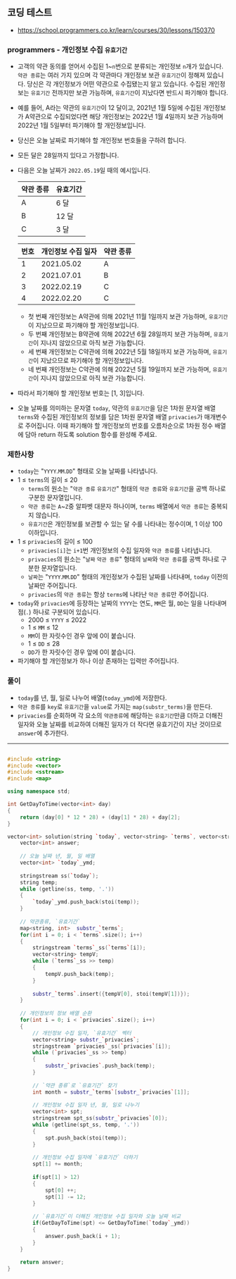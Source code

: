 ## 코딩 테스트
- https://school.programmers.co.kr/learn/courses/30/lessons/150370

### programmers - 개인정보 수집 `유효기간`

- 고객의 약관 동의를 얻어서 수집된 1~`n`번으로 분류되는 개인정보 `n`개가 있습니다. `약관 종류`는 여러 가지 있으며 각 약관마다 개인정보 보관 `유효기간`이 정해져 있습니다. 당신은 각 개인정보가 어떤 약관으로 수집됐는지 알고 있습니다. 수집된 개인정보는 `유효기간` 전까지만 보관 가능하며, `유효기간`이 지났다면 반드시 파기해야 합니다.

- 예를 들어, A라는 약관의 `유효기간`이 12 달이고, 2021년 1월 5일에 수집된 개인정보가 A약관으로 수집되었다면 해당 개인정보는 2022년 1월 4일까지 보관 가능하며 2022년 1월 5일부터 파기해야 할 개인정보입니다.
- 당신은 오늘 날짜로 파기해야 할 개인정보 번호들을 구하려 합니다.

- 모든 달은 28일까지 있다고 가정합니다.

- 다음은 오늘 날짜가 `2022.05.19`일 때의 예시입니다.

  |약관 종류|유효기간|
  |-|-|
  |A|6 달|
  |B|12 달|
  |C|3 달|
  
  |번호|개인정보 수집 일자|약관 종류|
  |-|-|-|
  |1|2021.05.02|A|
  |2|2021.07.01|B|
  |3|2022.02.19|C|
  |4|2022.02.20|C|

  - 첫 번째 개인정보는 A약관에 의해 2021년 11월 1일까지 보관 가능하며, `유효기간`이 지났으므로 파기해야 할 개인정보입니다.
  - 두 번째 개인정보는 B약관에 의해 2022년 6월 28일까지 보관 가능하며, `유효기간`이 지나지 않았으므로 아직 보관 가능합니다.
  - 세 번째 개인정보는 C약관에 의해 2022년 5월 18일까지 보관 가능하며, `유효기간`이 지났으므로 파기해야 할 개인정보입니다.
  - 네 번째 개인정보는 C약관에 의해 2022년 5월 19일까지 보관 가능하며, `유효기간`이 지나지 않았으므로 아직 보관 가능합니다.

- 따라서 파기해야 할 개인정보 번호는 [1, 3]입니다.

- 오늘 날짜를 의미하는 문자열 `today`, 약관의 `유효기간`을 담은 1차원 문자열 배열 `terms`와 수집된 개인정보의 정보를 담은 1차원 문자열 배열 `privacies`가 매개변수로 주어집니다. 이때 파기해야 할 개인정보의 번호를 오름차순으로 1차원 정수 배열에 담아 return 하도록 solution 함수를 완성해 주세요.


### 제한사항
- `today`는 "`YYYY`.`MM`.`DD`" 형태로 오늘 날짜를 나타냅니다.
- 1 ≤ `terms`의 길이 ≤ 20
  - `terms`의 원소는 "`약관 종류` `유효기간`" 형태의 `약관 종류`와 `유효기간`을 공백 하나로 구분한 문자열입니다.
  - `약관 종류`는 `A`~`Z`중 알파벳 대문자 하나이며, `terms` 배열에서 `약관 종류`는 중복되지 않습니다.
  - `유효기간`은 개인정보를 보관할 수 있는 달 수를 나타내는 정수이며, 1 이상 100 이하입니다.
- 1 ≤ `privacies`의 길이 ≤ 100
  - `privacies[i]`는 `i+1`번 개인정보의 수집 일자와 `약관 종류`를 나타냅니다.
  - `privacies`의 원소는 "`날짜` `약관 종류`" 형태의 `날짜`와 `약관 종류`를 공백 하나로 구분한 문자열입니다.
  - `날짜`는 "`YYYY`.`MM`.`DD`" 형태의 개인정보가 수집된 날짜를 나타내며, `today` 이전의 날짜만 주어집니다.
  - `privacies`의 `약관 종류`는 항상 `terms`에 나타난 `약관 종류`만 주어집니다.
- `today`와 `privacies`에 등장하는 날짜의 `YYYY`는 연도, `MM`은 월, `DD`는 일을 나타내며 점(`.`) 하나로 구분되어 있습니다.
  - 2000 ≤ `YYYY` ≤ 2022
  - 1 ≤ `MM` ≤ 12
  - `MM`이 한 자릿수인 경우 앞에 0이 붙습니다.
  - 1 ≤ `DD` ≤ 28
  - `DD`가 한 자릿수인 경우 앞에 0이 붙습니다.
- 파기해야 할 개인정보가 하나 이상 존재하는 입력만 주어집니다.

### 풀이
- `today`를 년, 월, 일로 나누어 배열(`today_ymd`)에 저장한다.
- `약관 종류`를 `key`로 `유효기간`을 `value`로 가지는 `map(substr_terms)`을 만든다.
- `privacies`를 순회하며 각 요소의 `약관종류`에 해당하는 `유효기간`만큼 더하고 더해진 일자와 오늘 날짜를 비교하여 더해진 일자가 더 작다면 유효기간이 지난 것이므로 `answer`에 추가한다.

***
```c++

#include <string>
#include <vector>
#include <sstream>
#include <map>

using namespace std;

int GetDayToTime(vector<int> day)
{
    return (day[0] * 12 * 28) + (day[1] * 28) + day[2];
}

vector<int> solution(string `today`, vector<string> `terms`, vector<string> `privacies`) {
    vector<int> answer;
    
    // 오늘 날짜 년, 월, 일 배열
    vector<int> `today`_ymd;
    
    stringstream ss(`today`);
    string temp;
    while (getline(ss, temp, '.'))
    {
        `today`_ymd.push_back(stoi(temp));
    }
    
    // 약관종류, `유효기간`
    map<string, int>  substr_`terms`;
    for(int i = 0; i < `terms`.size(); i++)
    {
        stringstream `terms`_ss(`terms`[i]);
        vector<string> tempV;
        while (`terms`_ss >> temp)
        {
            tempV.push_back(temp);
        }
        
        substr_`terms`.insert({tempV[0], stoi(tempV[1])});
    }
    
    // 개인정보의 정보 배열 순환
    for(int i = 0; i < `privacies`.size(); i++)
    {
        // 개인정보 수집 일자, `유효기간` 벡터
        vector<string> substr_`privacies`;
        stringstream `privacies`_ss(`privacies`[i]);
        while (`privacies`_ss >> temp)
        {
            substr_`privacies`.push_back(temp);
        }
        
        // `약관 종류`로 `유효기간` 찾기
        int month = substr_`terms`[substr_`privacies`[1]];
        
        // 개인정보 수집 일자 년, 월, 일로 나누기
        vector<int> spt;
        stringstream spt_ss(substr_`privacies`[0]);
        while (getline(spt_ss, temp, '.'))
        {
            spt.push_back(stoi(temp));
        }
        
        // 개인정보 수집 일자에 `유효기간` 더하기
        spt[1] += month;
        
        if(spt[1] > 12)
        {
            spt[0] ++;
            spt[1] -= 12;
        }
        
        // `유효기간`이 더해진 개인정보 수집 일자와 오늘 날짜 비교
        if(GetDayToTime(spt) <= GetDayToTime(`today`_ymd))
        {
            answer.push_back(i + 1);
        }
    }
    
    return answer;
}

```

